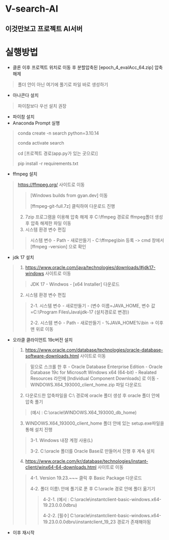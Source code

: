 # V-search-AI
 이것만보고 프로젝트 AI서버
---
# 실행방법
+ 클론 이후 프로젝트 위치로 이동 후 분할압축된 [epoch_4_evalAcc_64.zip] 압축해제
> 폴더 안이 아닌 여기에 풀기로 파일 바로 생성하기
+ 아나콘다 설치
> 파이참보다 우선 설치 권장
+ 파이참 설치
+ Anaconda Prompt 실행
> conda create -n search python=3.10.14
> 
> conda activate search
> 
> cd [프로젝트 경로(app.py가 있는 곳으로)]
> 
> pip install -r requirements.txt

+ ffmpeg 설치
> <https://ffmpeg.org/> 사이트로 이동
>> [Windows builds from gyan.dev] 이동
>>
>> [ffmpeg-git-full.7z] 클릭하여 다운로드 진행
> 2. 7zip 프로그램을 이용해 압축 해제 후 C:\ffmpeg 경로로 ffmpeg폴더 생성 후 압축 해제한 파일 이동
> 3. 시스템 환경 변수 편집
>> 시스템 변수 - Path - 새로만들기 - C:\ffmpeg\bin 등록 -> cmd 창에서 [ffmpeg -version] 으로 확인

+ jdk 17 설치
> 1. <https://www.oracle.com/java/technologies/downloads/#jdk17-windows> 사이트로 이동
>> JDK 17 - Windwos - [x64 Installer] 다운로드
> 2. 시스템 환경 변수 편집
>> 2-1. 시스템 변수 - 새로만들기 - (변수 이름=JAVA_HOME, 변수 값=C:\Program Files\Java\jdk-17 (설치경로로 변경))
>> 
>> 2-2. 시스템 변수 - Path - 새로만들기 - %JAVA_HOME%\bin -> 이후 맨 위로 이동

+ 오라클 클라이언트 19c버전 설치
> 1. <https://www.oracle.com/database/technologies/oracle-database-software-downloads.html> 사이트로 이동
>> 밑으로 스크롤 한 후 - Oracle Database Enterprise Edition - Oracle Database 19c for Microsoft Windows x64 (64-bit) - Realated Resources 라인에 [Individual Component Downloads] 로 이동 -  WINDOWS.X64_193000_client_home.zip 파일 다운로드
> 2. 다운로드한 압축파일을 C:\ 경로에 oracle 폴더 생성 후 oracle 폴더 안에 압축 풀기
>> (예시 : C:\oracle\WINDOWS.X64_193000_db_home)
> 3. WINDOWS.X64_193000_client_home 폴더 안에 있는 setup.exe파일을 통해 설치 진행
>> 3-1. Windows 내장 계정 사용(L)
>> 
>> 3-2. C:\oracle 폴더를 Oracle Base로 만들어서 진행 후 계속 설치
> 4. <https://www.oracle.com/kr/database/technologies/instant-client/winx64-64-downloads.html> 사이트로 이동
>> 4-1. Version 19.23.~~~ 클릭 후 Basic Package 다운로드
>> 
>> 4-2. 폴더 이름\ 안에 풀기로 푼 후 C:\oracle 경로 안에 폴더 옮기기
>>> 4-2-1. (예시 : C:\oracle\instantclient-basic-windows.x64-19.23.0.0.0dbru)
>>> 
>>> 4-2-2. [필수] C:\oracle\instantclient-basic-windows.x64-19.23.0.0.0dbru\instantclient_19_23 경로가 존재해야됨
+ 이후 재시작

